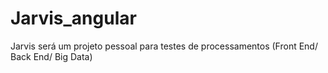 # Jarvis_angular
Jarvis será um projeto pessoal para testes de processamentos (Front End/ Back End/ Big Data)
